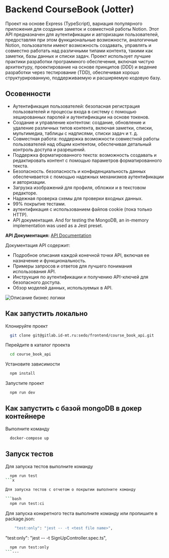 
# Backend CourseBook (Jotter)

Проект на основе Express (TypeScript), вариация популярного приложения для создания заметок и совместной работы Notion. 
Этот API предназначен для аутентификации и авторизации пользователей, предоставляя при этом функциональные возможности, 
аналогичные Notion, пользователи имеют возможность создавать, управлять и совместно работать над различными типами
контента, такими как заметки, базы данных и списки задач. Проект использует лучшие практики разработки программного обеспечения, 
включая чистую архитектуру, проектирование на основе принципов (DDD) и ведение разработки через тестирование (TDD), 
обеспечивая хорошо структурированную, поддерживаемую и расширяемую кодовую базу.

## Осовенности

- Аутентификация пользователей: безопасная регистрация пользователей и процессы входа в систему с помощью хешированных паролей и аутентификации на основе токенов.
- Создание и управление контентом: создание, обновление и удаление различных типов контента, включая заметки, списки, мультимедиа, таблицы с надписями, списки задач и т. д.
- Совместная работа: поддержка возможности совместной работы пользователей над общим контентом, обеспечивая детальный контроль доступа и разрешений.
- Поддержка форматированного текста: возможность создавать и редактировать контент с помощью параметров форматированного текста.
- Безопасность. безопасность и конфиденциальность данных обеспечивается с помощью надежных механизмов аутентификации и авторизации.
- Загрузка изображений для профиля, обложки и в текстовом редакторе.
- Надежная проверка схемы для проверки входных данных.
- 99% покрытие тестами.
- аутентификация с использованием файлов cookie (пока только HTTP).
- API документация.
And for testing the MongoDB, an in-memory implementation was used as a Jest preset.


**API Документация:** [API Documentation](https://documenter.getpostman.com/view/20114396/2s946chEcc#0324f17a-7d4a-4dcc-943a-6082f10aae96)

Документация API содержит:

- Подробное описания каждой конечной точки API, включая ее назначение и функциональность.
- Примеры запросов и ответов для лучшего понимания использования API.
- Инструкция по аутентификации и получению API-ключей для безопасного доступа.
- Обзор моделей данных, используемых в API.

![Описание бизнес логики](http://gitlab.id-mt.ru/sedo/frontend/course_book_api/blob/master/assets/busines.png)


## Как запустить локально

Клонируйте проект

```bash
  git clone git@gitlab.id-mt.ru:sedo/frontend/course_book_api.git
```

Перейдите в каталог проекта

```bash
  cd course_book_api
```

Установите зависимости

```bash
  npm install
```

Запустите проект

```bash
  npm run dev
```

## Как запустить с базой mongoDB в докер контейнере

Выполните команду 

```bash
  docker-compose up
```


## Запуск тестов

Для запуска тестов выполните команду

```bash
  npm run test
```x

Для запуска тестов с отчетом о покрытии выполните команду

```bash
  npm run test:ci
```

Для запуска конкретного теста выполните команду или пропишите в package.json: 

```bash
    "test:only": "jest -- -t <test file name>",
```


"test:only": "jest -- -t SignUpController.spec.ts",

```bash
  npm run test:only
```---
